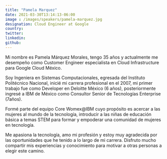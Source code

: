 ```yaml
---
title: "Pamela Marquez"
date: 2021-03-30T13:14:13-06:00
image : /images/speakers/pamela-marquez.jpg
designation: Cloud Engineer at Google
country: 
twitter: 
linkedin: 
github: 
---
```


Mi nombre es Pamela Márquez Morales, tengo 35 años y actualmente me desempeño como Customer Engineer  especialista en Cloud Infrastructure para Google Cloud México.


Soy Ingeniera en Sistemas Computacionales, egresada del Instituto Politécnico Nacional, inicié mi carrera profesional en el 2007, mi primer trabajo fue como Developer en Deloitte México (6 años), posteriormente ingresé a IBM de México como Consultor Senior de Tecnologías Enterprise (7años).


Formé parte del equipo Core Womex@IBM cuyo propósito es acercar a las mujeres al mundo de la tecnología, introducir a las niñas de educación básica a temas STEM para formar y empoderar  una comunidad de mujeres en tecnología.


Me apasiona la tecnología, amo mi profesión y estoy muy agradecida por las oportunidades que he tenido a lo largo de mi carrera. Disfruto mucho compartir mis experiencias y conocimiento para motivar a otras personas a elegir este camino.

